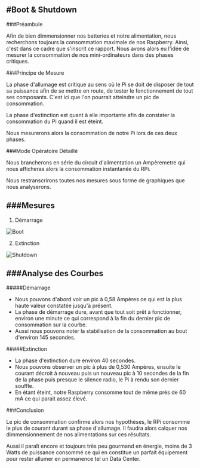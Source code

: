 #Boot & Shutdown
---

###Préambule

Afin de bien dimmensionner nos batteries et notre alimentation, nous recherchons toujours la consommation maximale de nos Raspberry. Ainsi, c'est dans ce cadre que s'inscrit ce rapport. Nous avons alors eu l'idée de mesurer la consommation de nos mini-ordinateurs dans des phases critiques.

###Principe de Mesure

La phase d'allumage est critique au sens où le Pi se doit de disposer de tout sa puissance afin de se mettre en route, de tester le fonctionnement de tout ses composants. C'est ici que l'on pourrait atteindre un pic de consommation.	

La phase d'extinction est quant à elle importante afin de constater la consommation du Pi quand il est éteint.

Nous mesurerons alors la consommation de notre Pi lors de ces deux phases.

###Mode Opératoire Détaillé

Nous brancherons en série du circuit d'alimentation un Ampèremetre qui nous afficheras alors la consommation instantanée du RPi.

Nous restranscrirons toutes nos mesures sous forme de graphiques que nous analyserons.

###Mesures
--

1. Démarrage

 ![Boot](http://)

2. Extinction


![Shutdown](http://)

###Analyse des Courbes
--

#####Démarrage

* Nous pouvons d'abord voir un pic à 0,58 Ampères ce qui est la plus haute valeur constatée jusqu'à présent.
* La phase de démarrage dure, avant que tout soit prêt à fonctionner, environ une minute ce qui correspond à la fin du dernier pic de consommation sur la courbe.
* Aussi nous pouvons noter la stabilisation de la consommation au bout d'environ 145 secondes.


#####Extinction

* La phase d'extinction dure environ 40 secondes.
* Nous pouvons observer un pic à plus de 0,530 Ampères, ensuite le courant décroit à nouveau puis un nouveau pic à 10 secondes de la fin de la phase puis presque le silence radio, le Pi à rendu son dernier souffle.
* En étant éteint, notre Raspberry consomme tout de même près de 60 mA ce qui parait assez élevé.


###Conclusion

Le pic de consommation confirme alors nos hypothèses, le RPi consomme le plus de courant durant sa phase d'allumage. Il faudra alors calquer nos dimmensionnement de nos alimentations sur ces résultats.
	
Aussi il paraît encore et toujours très peu gourmand en énergie, moins de 3 Watts de puissance consommé ce qui en constitue un parfait équipement pour rester allumer en permanence tel un Data Center.





